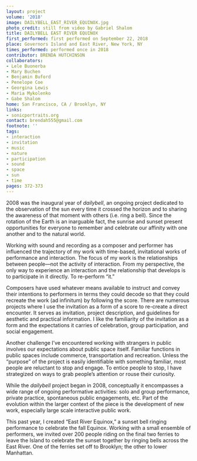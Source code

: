 ```yaml
---
layout: project
volume: '2018'
image: DAILYBELL_EAST_RIVER_EQUINOX.jpg
photo_credit: still from video by Gabriel Shalom
title: DAILYBELL EAST RIVER EQUINOX
first_performed: first performed on September 22, 2018
place: Governors Island and East River, New York, NY
times_performed: performed once in 2018
contributor: BRENDA HUTCHINSON
collaborators:
- Lele Buonerba
- Mary Buchen
- Benjamin Buford
- Penelope Coe
- Georgina Lewis
- Maria Mykolenko
- Gabe Shalom
home: San Francisco, CA / Brooklyn, NY
links:
- sonicportraits.org
contact: brendah555@gmail.com
footnote: ''
tags:
- interaction
- invitation
- music
- nature
- participation
- sound
- space
- sun
- time
pages: 372-373
---
```


2008 was the inaugural year of _dailybell_, an ongoing project dedicated to the observation of the sun every time it crossed the horizon and to sharing the awareness of that moment with others (i.e. ring a bell). Since the rotation of the Earth is an inarguable fact, the sunrise and sunset present opportunities for everyone to remember and celebrate our affinity with one another and to the natural world.

Working with sound and recording as a composer and performer has influenced the trajectory of my work with time-based, invitational works of performance and interaction. The focus of my work is the relationships between people—not the activity of interaction. From my perspective, the only way to experience an interaction and the relationship that develops is to participate in it directly. To re-perform “it.”

Composers have used whatever means available to instruct and convey their intentions to performers in terms they could decode so that they could recreate the work (ad infinitum) by following the score. There are numerous projects where I use the invitation as a form of a score to re-create a direct encounter. It serves as invitation, project description, and guidelines for aesthetic and practical information. I like the familiarity of the invitation as a form and the expectations it carries of celebration, group participation, and social engagement.

Another challenge I’ve encountered working with strangers in public involves our expectations about public space itself. Familiar functions in public spaces include commerce, transportation and recreation. Unless the “purpose” of the project is easily identifiable with something familiar, most people are reluctant to stop and engage. To entice people to stop, I have strategized on ways to grab people’s attention or rouse their curiosity.

While the _dailybell_ project began in 2008, conceptually it encompasses a wide range of ongoing performative activities: solo and group performance, private practice, spontaneous public engagements, etc. Part of the evolution within the larger context of the piece is the development of new work, especially large scale interactive public work.

This past year, I created “East River Equinox,” a sunset bell ringing performance to celebrate the fall Equinox. Working with a small ensemble of performers, we invited over 200 people riding on the final two ferries to leave the Island to celebrate the sunset together by ringing bells across the East River. One of the ferries set off to Brooklyn; the other to lower Manhattan.
